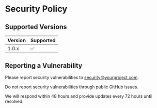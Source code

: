 # Security Policy

## Supported Versions

| Version | Supported          |
| ------- | ------------------ |
| 1.0.x   | :white_check_mark: |

## Reporting a Vulnerability

Please report security vulnerabilities to security@yourproject.com.

Do not report security vulnerabilities through public GitHub issues.

We will respond within 48 hours and provide updates every 72 hours until resolved.
